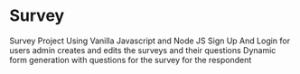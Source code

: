 # Survey
Survey Project Using Vanilla Javascript and Node JS
Sign Up And Login for users
admin creates and edits the surveys and their questions
Dynamic form generation with questions for the survey for the respondent
